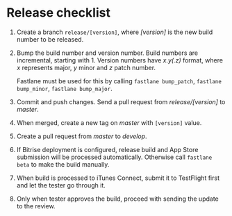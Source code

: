 # Release checklist

1. Create a branch `release/[version]`, where *[version]* is the new build number to be released.
2. Bump the build number and version number. Build numbers are incremental, starting with 1. Version numbers have *x.y(.z)* format, where *x* represents major, *y* minor and *z* patch number.
	
	Fastlane must be used for this by calling `fastlane bump_patch`, `fastlane bump_minor`, `fastlane bump_major`.
3. Commit and push changes. Send a pull request from *release/[version]* to *master*.
4. When merged, create a new tag on *master* with `[version]` value. 
5. Create a pull request from *master* to *develop*.
5. If Bitrise deployment is configured, release build and App Store submission will be processed automatically. Otherwise call `fastlane beta` to make the build manually.
6. When build is processed to iTunes Connect, submit it to TestFlight first and let the tester go through it.
7. Only when tester approves the build, proceed with sending the update to the review.
